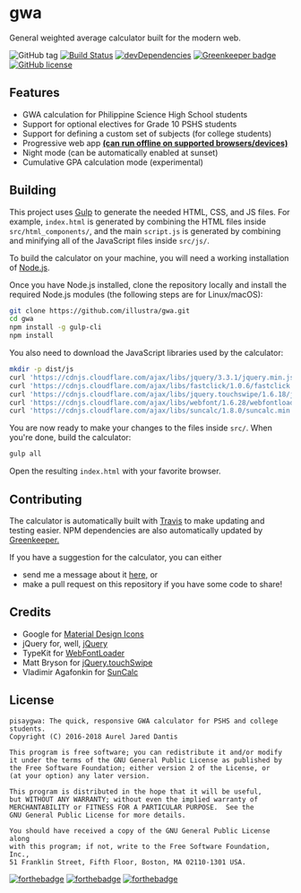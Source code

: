 # gwa

General weighted average calculator built for the modern web.

![GitHub tag](https://img.shields.io/github/tag/illustra/gwa.svg) [![Build Status](https://travis-ci.org/illustra/gwa.svg?branch=master)](https://travis-ci.org/illustra/gwa) [![devDependencies](https://david-dm.org/illustra/gwa/dev-status.svg)](https://david-dm.org/illustra/gwa) [![Greenkeeper badge](https://badges.greenkeeper.io/illustra/gwa.svg)](https://greenkeeper.io/) [![GitHub license](https://img.shields.io/github/license/illustra/gwa.svg)](https://github.com/illustra/gwa/blob/master/LICENSE)

## Features

* GWA calculation for Philippine Science High School students
* Support for optional electives for Grade 10 PSHS students
* Support for defining a custom set of subjects (for college students)
* Progressive web app **[(can run offline on supported browsers/devices)](http://by.jared.gq/gwaoffline)**
* Night mode (can be automatically enabled at sunset)
* Cumulative GPA calculation mode (experimental)

## Building

This project uses [Gulp](https://gulpjs.com) to generate the needed HTML, CSS, and JS files. For example, `index.html` is generated by combining the HTML files inside `src/html_components/`, and the main `script.js` is generated by combining and minifying all of the JavaScript files inside `src/js/`.

To build the calculator on your machine, you will need a working installation of [Node.js](https://nodejs.org/en/download/).

Once you have Node.js installed, clone the repository locally and install the required Node.js modules (the following steps are for Linux/macOS):

```bash
git clone https://github.com/illustra/gwa.git
cd gwa
npm install -g gulp-cli
npm install
```

You also need to download the JavaScript libraries used by the calculator:

```bash
mkdir -p dist/js
curl 'https://cdnjs.cloudflare.com/ajax/libs/jquery/3.3.1/jquery.min.js' > dist/js/jquery.min.js
curl 'https://cdnjs.cloudflare.com/ajax/libs/fastclick/1.0.6/fastclick.min.js' > dist/js/fastclick.min.js
curl 'https://cdnjs.cloudflare.com/ajax/libs/jquery.touchswipe/1.6.18/jquery.touchSwipe.min.js' > dist/js/touchswipe.min.js
curl 'https://cdnjs.cloudflare.com/ajax/libs/webfont/1.6.28/webfontloader.js' > dist/js/webfontloader.min.js
curl 'https://cdnjs.cloudflare.com/ajax/libs/suncalc/1.8.0/suncalc.min.js' > dist/js/suncalc.min.js
```

You are now ready to make your changes to the files inside `src/`. When you're done, build the calculator:

```bash
gulp all
```

Open the resulting `index.html` with your favorite browser.

## Contributing

The calculator is automatically built with [Travis](https://travis-ci.org) to make updating and testing easier. NPM dependencies are also automatically updated by [Greenkeeper.](https://greenkeeper.io)

If you have a suggestion for the calculator, you can either

* send me a message about it [here,](http://server.jared.gq/feedback/?subject=pisaygwa-web) or
* make a pull request on this repository if you have some code to share!

## Credits

- Google for [Material Design Icons](https://material.io/icons)
- jQuery for, well, [jQuery](https://github.com/jquery/jquery)
- TypeKit for [WebFontLoader](https://github.com/typekit/webfontloader/)
- Matt Bryson for [jQuery.touchSwipe](https://github.com/mattbryson/TouchSwipe-Jquery-Plugin)
- Vladimir Agafonkin for [SunCalc](https://github.com/mourner/suncalc)

## License

```
pisaygwa: The quick, responsive GWA calculator for PSHS and college students.
Copyright (C) 2016-2018 Aurel Jared Dantis

This program is free software; you can redistribute it and/or modify
it under the terms of the GNU General Public License as published by
the Free Software Foundation; either version 2 of the License, or
(at your option) any later version.

This program is distributed in the hope that it will be useful,
but WITHOUT ANY WARRANTY; without even the implied warranty of
MERCHANTABILITY or FITNESS FOR A PARTICULAR PURPOSE.  See the
GNU General Public License for more details.

You should have received a copy of the GNU General Public License along
with this program; if not, write to the Free Software Foundation, Inc.,
51 Franklin Street, Fifth Floor, Boston, MA 02110-1301 USA.
```

[![forthebadge](https://forthebadge.com/images/badges/made-with-javascript.svg)](https://forthebadge.com) [![forthebadge](https://forthebadge.com/images/badges/ages-12.svg)](https://forthebadge.com) [![forthebadge](https://forthebadge.com/images/badges/does-not-contain-msg.svg)](https://forthebadge.com)
